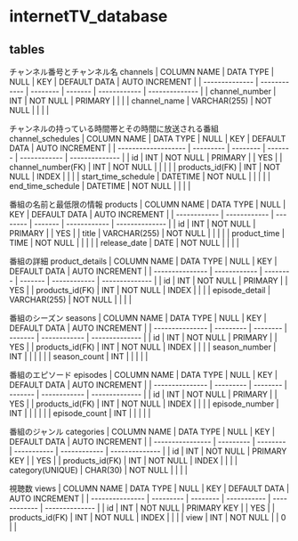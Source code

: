 # internetTV_database
## tables
チャンネル番号とチャンネル名
channels
| COLUMN NAME    | DATA TYPE    | NULL     | KEY     | DEFAULT DATA | AUTO INCREMENT |
| -------------- | ------------ | -------- | ------- | ------------ | -------------- |
| channel_number | INT          | NOT NULL | PRIMARY |              |                |
| channel_name   | VARCHAR(255) | NOT NULL |         |              |                |

チャンネルの持っている時間帯とその時間に放送される番組
channel_schedules
| COLUMN NAME         | DATA TYPE | NULL     | KEY     | DEFAULT DATA | AUTO INCREMENT |
| ------------------- | --------- | -------- | ------- | ------------ | -------------- |
| id                  | INT       | NOT NULL | PRIMARY |              | YES            |
| channel_number(FK)  | INT       | NOT NULL |         |              |                |
| products_id(FK)     | INT       | NOT NULL | INDEX   |              |                |
| start_time_schedule | DATETIME  | NOT NULL |         |              |                |
| end_time_schedule   | DATETIME  | NOT NULL |         |              |                |

番組の名前と最低限の情報
products
| COLUMN NAME  | DATA TYPE    | NULL     | KEY     | DEFAULT DATA | AUTO INCREMENT |
| ------------ | ------------ | -------- | ------- | ------------ | -------------- |
| id           | INT          | NOT NULL | PRIMARY |              | YES            |
| title        | VARCHAR(255) | NOT NULL |         |              |                |
| product_time | TIME         | NOT NULL |         |              |                |
| release_date | DATE         | NOT NULL |         |              |                |

番組の詳細
product_details
| COLUMN NAME     | DATA TYPE    | NULL     | KEY     | DEFAULT DATA | AUTO INCREMENT |
| --------------- | ------------ | -------- | ------- | ------------ | -------------- |
| id              | INT          | NOT NULL | PRIMARY |              | YES            |
| products_id(FK) | INT          | NOT NULL | INDEX   |              |                |
| episode_detail  | VARCHAR(255) | NOT NULL |         |              |                |


番組のシーズン
seasons
| COLUMN NAME     | DATA TYPE | NULL     | KEY     | DEFAULT DATA | AUTO INCREMENT |
| --------------- | --------- | -------- | ------- | ------------ | -------------- |
| id              | INT       | NOT NULL | PRIMARY |              | YES            |
| products_id(FK) | INT       | NOT NULL | INDEX   |              |                |
| season_number   | INT       |          |         |              |                |
| season_count    | INT       |          |         |              |                |

番組のエピソード
episodes
| COLUMN NAME     | DATA TYPE | NULL     | KEY     | DEFAULT DATA | AUTO INCREMENT |
| --------------- | --------- | -------- | ------- | ------------ | -------------- |
| id              | INT       | NOT NULL | PRIMARY |              | YES            |
| products_id(FK) | INT       | NOT NULL | INDEX   |              |                |
| episode_number  | INT       |          |         |              |                |
| episode_count   | INT       |          |         |              |                |

番組のジャンル
categories
| COLUMN NAME      | DATA TYPE | NULL     | KEY         | DEFAULT DATA | AUTO INCREMENT |
| ---------------- | --------- | -------- | ----------- | ------------ | -------------- |
| id               | INT       | NOT NULL | PRIMARY KEY |              | YES            |
| products_id(FK)  | INT       | NOT NULL | INDEX       |              |                |
| category(UNIQUE) | CHAR(30)  | NOT NULL |             |              |                |

視聴数
views
| COLUMN NAME     | DATA TYPE | NULL     | KEY         | DEFAULT DATA | AUTO INCREMENT |
| --------------- | --------- | -------- | ----------- | ------------ | -------------- |
| id              | INT       | NOT NULL | PRIMARY KEY |              | YES            |
| products_id(FK) | INT       | NOT NULL | INDEX       |              |                |
| view            | INT       | NOT NULL |             | 0            |                |